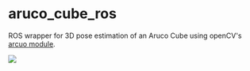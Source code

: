 # aruco_cube_ros
ROS wrapper for 3D pose estimation of an Aruco Cube using openCV's [arcuo module](https://docs.opencv.org/3.2.0/d5/dae/tutorial_aruco_detection.html).

<img align="centre" src="https://raw.github.com/universal-field-robots/aruco_cube_ros/etc/example.png" />
